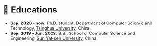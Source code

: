 
# 📖 Educations
- **Sep. 2023 - now.** Ph.D. student, Department of Computer Science and Technology, [Tsinghua University](https://www.tsinghua.edu.cn/en/), China.
- **Sep. 2019 - Jun. 2023.** B.S., School of Computer Science and Engineering, [Sun Yat-sen University](https://www.sysu.edu.cn/sysuen/), China.

